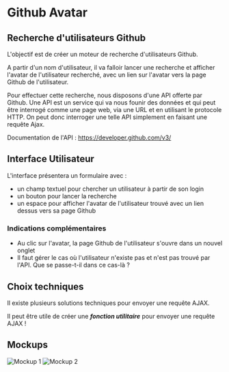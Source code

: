 ﻿# Github Avatar## Recherche d'utilisateurs GithubL'objectif est de créer un moteur de recherche d'utilisateurs Github.A partir d'un nom d'utilisateur, il va falloir lancer une recherche et afficher l'avatar de l'utilisateur recherché,avec un lien sur l'avatar vers la page Github de l'utilisateur.Pour effectuer cette recherche, nous disposons d'une API offerte par Github.Une API est un service qui va nous founir des données et qui peut être interrogécomme une page web, via une URL et en utilisant le protocole HTTP. On peut donc interroger une telle API simplement en faisant une requête Ajax.Documentation de l'API : https://developer.github.com/v3/## Interface UtilisateurL'interface présentera un formulaire avec : - un champ textuel pour chercher un utilisateur à partir de son login - un bouton pour lancer la recherche - un espace pour afficher l'avatar de l'utilisateur trouvé avec un lien dessus vers sa page Github ### Indications complémentaires - Au clic sur l'avatar, la page Github de l'utilisateur s'ouvre dans un nouvel onglet - Il faut gérer le cas où l'utilisateur n'existe pas et n'est pas trouvé par l'API. Que se passe-t-il dans ce cas-là ?## Choix techniquesIl existe plusieurs solutions techniques pour envoyer une requête AJAX.Il peut être utile de créer une ***fonction utilitaire*** pour envoyer une requête AJAX ! ## Mockups![Mockup 1](resources/mockups/mockup1.jpg)![Mockup 2](resources/mockups/mockup2.jpg)